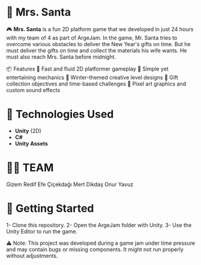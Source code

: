 # 🎅 Mrs. Santa 

🎮 **Mrs. Santa** is a fun 2D platform game that we developed in just 24 hours with my team of 4 as part of ArgeJam. In the game, Mr. Santa tries to overcome various obstacles to deliver the New Year's gifts on time. But he must deliver the gifts on time and collect the materials his wife wants. He must also reach Mrs. Santa before midnight.

📦 Features
🚀 Fast and fluid 2D platformer gameplay
🧠 Simple yet entertaining mechanics
🧊 Winter-themed creative level designs
🎁 Gift collection objectives and time-based challenges
🎨 Pixel art graphics and custom sound effects

# 🔧 Technologies Used

- **Unity** (2D)
- **C#**
- **Unity Assets**

# 🧑‍💻 TEAM
Gizem Redif 
Efe Çiçekdağı
Mert Dikdaş
Onur Yavuz

# 🚀 Getting Started
1- Clone this repository.
2- Open the ArgeJam folder with Unity.
3- Use the Unity Editor to run the game.

⚠️ Note: This project was developed during a game jam under time pressure and may contain bugs or missing components. It might not run properly without adjustments.
